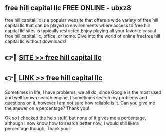 ## free hill capital llc FREE ONLINE - ubxz8

free hill capital llc is a popular website that offers a wide variety of free hill capital llc that can be played in environments where access to free hill capital llc sites is typically restricted,Enjoy playing all your favorite casual free hill capital llc, office, or home. Dive into the world of online freefree hill capital llc without downloads!

## 👉🔴 [SITE >> free hill capital llc](http://news.freeplayer.one?title=free_hill_capital_llc&ref=FRRE)

## 👉🔴 [LINK >> free hill capital llc](http://news.freeplayer.one?title=free_hill_capital_llc&ref=FREE)

Sometimes in life, I have problems, we all do, since Google is the most used and well known search engine, I sometimes search my problems and questions on it, however I am not sure how reliable is it. Can you give me the answer on a percentage? Thank you!

Ok so I checked the help stuff, but none of it gives me a percentage, although I now know how to search better now, I would still like a percentage though, Thank you!